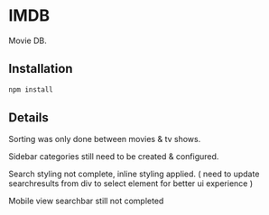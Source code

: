 # IMDB

Movie DB.

## Installation

```bash
npm install
```

## Details 

Sorting was only done between movies & tv shows.

Sidebar categories still need to be created & configured.

Search styling not complete, inline styling applied. ( need to update searchresults from div to select element for better ui experience ) 

Mobile view searchbar still not completed
